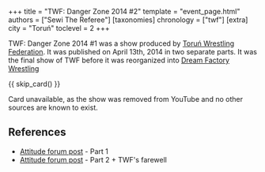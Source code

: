 +++
title = "TWF: Danger Zone 2014 #2"
template = "event_page.html"
authors = ["Sewi The Referee"]
[taxonomies]
chronology = ["twf"]
[extra]
city = "Toruń"
toclevel = 2
+++

TWF: Danger Zone 2014 #1 was a show produced by [Toruń Wrestling Federation](@/o/twf.md). It was published on April 13th, 2014 in two separate parts. It was the final show of TWF before it was reorganized into [Dream Factory Wrestling](@/o/dfw.md)

{{ skip_card() }}

Card unavailable, as the show was removed from YouTube and no other sources are known to exist.


## References

* [Attitude forum post](https://forum.wrestling.pl/topic/35366-twf-danger-zone-2014-2-cz1) - Part 1
* [Attitude forum post](https://forum.wrestling.pl/topic/35369-to-już-koniec-czyli-twf-danger-zone-2014-2-cz2) - Part 2 + TWF's farewell

